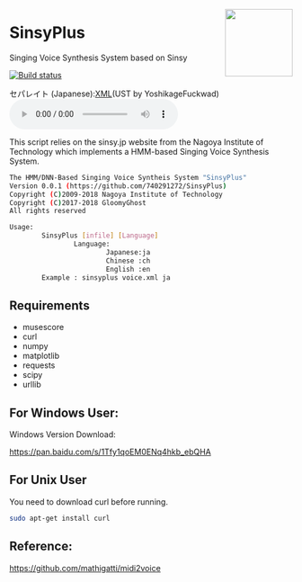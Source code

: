 <img src='https://github.com/GloomyGhost-MosquitoSeal/SinsyPlus/blob/master/logo.jpg?raw=true' align="right" width=120></img>

# SinsyPlus
Singing Voice Synthesis System based on Sinsy

[![Build status](https://ci.appveyor.com/api/projects/status/est4cx966u4fevcg?svg=true)](https://ci.appveyor.com/project/GloomyGhost-MosquitoCoil/sinsyplus)

セパレイト (Japanese):[XML](https://raw.githubusercontent.com/740291272/SinsyPlus/master/demo/3.xml)(UST by YoshikageFuckwad)
<audio controls="controls">
  <source src="https://raw.githubusercontent.com/740291272/SinsyPlus/master/demo/3.ogg" type="audio/ogg" />
Please to <a href="http://Github.gloomyghost.com/SinsyPlus/">project</a> page listen the demo!
</audio>

This script relies on the sinsy.jp website from the Nagoya Institute of Technology which implements a HMM-based Singing Voice Synthesis System.

```bash
The HMM/DNN-Based Singing Voice Syntheis System "SinsyPlus"
Version 0.0.1 (https://github.com/740291272/SinsyPlus)
Copyright (C)2009-2018 Nagoya Institute of Technology
Copyright (C)2017-2018 GloomyGhost
All rights reserved

Usage:
        SinsyPlus [infile] [Language]
                Language:
                        Japanese:ja
                        Chinese :ch
                        English :en
        Example : sinsyplus voice.xml ja

```

## Requirements
- musescore
- curl
- numpy
- matplotlib
- requests
- scipy	
- urllib

## For Windows User:
Windows Version Download:

https://pan.baidu.com/s/1Tfy1qoEM0ENq4hkb_ebQHA

## For Unix User 
You need to download curl before running.
```bash
sudo apt-get install curl
```
## Reference:
https://github.com/mathigatti/midi2voice
